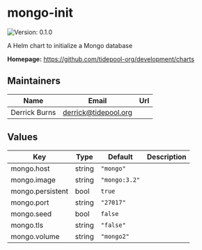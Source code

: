 # mongo-init

![Version: 0.1.0](https://img.shields.io/badge/Version-0.1.0-informational?style=flat-square)

A Helm chart to initialize a Mongo database

**Homepage:** <https://github.com/tidepool-org/development/charts>

## Maintainers

| Name | Email | Url |
| ---- | ------ | --- |
| Derrick Burns | derrick@tidepool.org |  |

## Values

| Key | Type | Default | Description |
|-----|------|---------|-------------|
| mongo.host | string | `"mongo"` |  |
| mongo.image | string | `"mongo:3.2"` |  |
| mongo.persistent | bool | `true` |  |
| mongo.port | string | `"27017"` |  |
| mongo.seed | bool | `false` |  |
| mongo.tls | string | `"false"` |  |
| mongo.volume | string | `"mongo2"` |  |
